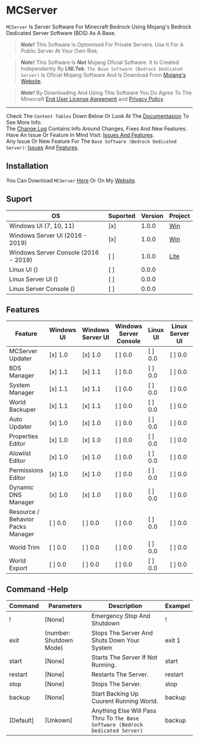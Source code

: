﻿# MCServer

`MCServer` Is Server Software For Minecraft Bedrock Using Mojang's Bedrock Dedicated Server Software (BDS) As A Base.

> ***Note!*** This Software Is Optomised For Private Servers. Use It For A Public Server At Your Own Risk.

> ***Note!*** This Software Is ***Not*** Mojang Oficial Software. It Is Created Independently By **LNI.Tek**.
`The Base Software (Bedrock Dedicated Server)` Is Oficial Mojang Software And Is Download From [Mojang's Website](https://www.minecraft.net/en-us/download/server/bedrock).

> ***Note!*** By Downloading And Using This Software You Do Agree To The Minecraft [End User License Agreement](https://minecraft.net/eula) and [Privacy Policy](https://go.microsoft.com/fwlink/?LinkId=521839).

---

Check The `Content Tables` Down Below Or Look At The [Documentasion](https://github.com/LNITek/MCServer/wiki) To See More Info.
<br/>
The [Change Log](https://github.com/LNITek/MCServer/blob/main/MCServer/ChangeLag.md) Contains Info Around Changes, Fixes And New Features.
<br/>
Have An Issue Or Feature In Mind Visit: [Issues And Features](https://github.com/LNITek/MCServer/issues).
<br/>
Any Issue Or New Feature For The `Base Software (Bedrock Dedicated Server)`: [Issues](https://bugs.mojang.com/projects/BDS/issues/BDS) And [Features](https://feedback.minecraft.net/).

## Installation
You Can Download `MCServer` [Here](https://github.com/LNITek/MCServer/releases) Or On My [Website](https://lnitek.com/Projects/zkEunhiFIqy4h1FVttEm).

## Suport
| OS									| Suported	| Version	| Project	|
| -----									| -----		| -----		| -----		|
| Windows UI (7, 10, 11)				| [x]		| 1.0.0		| [Win](https://github.com/LNITek/MCServer/blob/main/MCServer) |
| Windows Server UI (2016 - 2019)		| [x]		| 1.0.0		| [Win](https://github.com/LNITek/MCServer/blob/main/MCServer) |
| Windows Server Console (2016 - 2019)	| [ ]		| 1.0.0		| [Lite](https://github.com/LNITek/MCServer/blob/main/MCServer%20Lite) |
| Linux UI ()							| [ ]		| 0.0.0		|			|
| Linux Server UI ()					| [ ]		| 0.0.0		|			|
| Linux Server Console ()				| [ ]		| 0.0.0		|			|

## Features
| Feature								| Windows UI | Windows Server UI | Windows Server Console | Linux UI | Linux Server UI | Linux Server Console |
| -----									| -----		 | -----			 | -----				  | -----	 | ----- 		   | -----				  |
| MCServer Updater						| [x] 1.0 | [x] 1.0 | [ ] 0.0 | [ ] 0.0 | [ ] 0.0 | [ ] 0.0 |
| BDS Manager							| [x] 1.1 | [x] 1.1 | [ ] 0.0 | [ ] 0.0 | [ ] 0.0 | [ ] 0.0 |
| System Manager						| [x] 1.1 | [x] 1.1 | [ ] 0.0 | [ ] 0.0 | [ ] 0.0 | [ ] 0.0 |
| World Backuper						| [x] 1.1 | [x] 1.1 | [ ] 0.0 | [ ] 0.0 | [ ] 0.0 | [ ] 0.0 |
| Auto Updater							| [x] 1.0 | [x] 1.0 | [ ] 0.0 | [ ] 0.0 | [ ] 0.0 | [ ] 0.0 |
| Properties Editor						| [x] 1.0 | [x] 1.0 | [ ] 0.0 | [ ] 0.0 | [ ] 0.0 | [ ] 0.0 |
| Alowlist Editor						| [x] 1.0 | [x] 1.0 | [ ] 0.0 | [ ] 0.0 | [ ] 0.0 | [ ] 0.0 |
| Permissions Editor					| [x] 1.0 | [x] 1.0 | [ ] 0.0 | [ ] 0.0 | [ ] 0.0 | [ ] 0.0 |
| Dynamic DNS Manager					| [x] 1.0 | [x] 1.0 | [ ] 0.0 | [ ] 0.0 | [ ] 0.0 | [ ] 0.0 |
| Resource / Behavior Packs Manager		| [ ] 0.0 | [ ] 0.0 | [ ] 0.0 | [ ] 0.0 | [ ] 0.0 | [ ] 0.0 |
| World Trim							| [ ] 0.0 | [ ] 0.0 | [ ] 0.0 | [ ] 0.0 | [ ] 0.0 | [ ] 0.0 |
| World Export							| [ ] 0.0 | [ ] 0.0 | [ ] 0.0 | [ ] 0.0 | [ ] 0.0 | [ ] 0.0 |

## Command -Help
| Command	| Parameters				| Description																	| Exampel	|
| -----		| -----						| -----																			| -----		|
| !			| [None]					| Emergency Stop And Shutdown													| !		    |
| exit		| (number: Shutdown Mode)	| Stops The Server And Shuts Down Your System									| exit 1	|
| start		| [None]					| Starts The Server If Not Running.												| start		|
| restart	| [None]					| Restarts The Server.															| restart	|
| stop		| [None]					| Stops The Server.																| stop		|
| backup	| [None]					| Start Backing Up Cuurent Running World.										| backup	|
| [Default] | [Unkown]					| Anything Else Will Pass Thru To `The Base Software (Bedrock Dedicated Server)`| backup	|